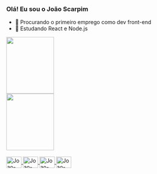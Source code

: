 ### Olá! Eu sou o João Scarpim

- 🔭 Procurando o primeiro emprego como dev front-end
- 🌱 Estudando React e Node.js


<div>
      <a href="https://github.com/Joao-Scarpim">
     <img height="150em" width="50%" align="center" src="https://github-readme-stats.vercel.app/api?username=Joao-Scarpim&hide=prs,issues,contribs&count_private=true&show_icons=true&theme=rose_pine" />
     <img height="150em" width="50%" align="center" src="https://github-readme-stats.vercel.app/api/top-langs/?username=Joao-Scarpim&layout=compact&theme=rose_pine" />
</div>

<div style="display: inline_block"><br>
  <img align="center" alt="Joao-Js" height="30" width="40" src="https://cdn.jsdelivr.net/gh/devicons/devicon/icons/javascript/javascript-original.svg">
  <img align="center" alt="Joao-React" height="30" width="40" src="https://cdn.jsdelivr.net/gh/devicons/devicon/icons/react/react-original.svg">
  <img align="center" alt="Joao-HTML" height="30" width="40" src="https://cdn.jsdelivr.net/gh/devicons/devicon/icons/html5/html5-original.svg">
  <img align="center" alt="Joao-CSS" height="30" width="40" src="https://cdn.jsdelivr.net/gh/devicons/devicon/icons/css3/css3-original.svg">
</div>

